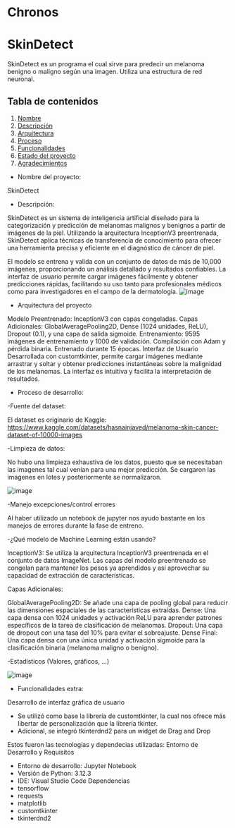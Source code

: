 # Chronos 

# SkinDetect

SkinDetect es un programa el cual sirve para predecir un melanoma benigno o maligno según una imagen. Utiliza una estructura de red neuronal.

## Tabla de contenidos

1. [Nombre](#Nombre)
2. [Descripción](#descripción)
3. [Arquitectura](#Arquitectura)
4. [Proceso](#Proceso)
5. [Funcionalidades](#Funcionalidades)
6. [Estado del proyecto](#EstadoDelProyecto)
7. [Agradecimientos](#Agradecimientos)


* Nombre del proyecto:

SkinDetect

* Descripción:
  
SkinDetect es un sistema de inteligencia artificial diseñado para la categorización y predicción de melanomas malignos y benignos a partir de imágenes de la piel. Utilizando la arquitectura InceptionV3 preentrenada, SkinDetect aplica técnicas de transferencia de conocimiento para ofrecer una herramienta precisa y eficiente en el diagnóstico de cáncer de piel.

El modelo se entrena y valida con un conjunto de datos de más de 10,000 imágenes, proporcionando un análisis detallado y resultados confiables. La interfaz de usuario permite cargar imágenes fácilmente y obtener predicciones rápidas, facilitando su uso tanto para profesionales médicos como para investigadores en el campo de la dermatología.
![image](https://github.com/user-attachments/assets/ec606ef7-1391-4dcc-973f-382058bade1f)

* Arquitectura del proyecto 

Modelo Preentrenado: InceptionV3 con capas congeladas.
Capas Adicionales: GlobalAveragePooling2D, Dense (1024 unidades, ReLU), Dropout (0.1), y una capa de salida sigmoide.
Entrenamiento: 9595 imágenes de entrenamiento y 1000 de validación. Compilación con Adam y pérdida binaria. Entrenado durante 15 épocas.
Interfaz de Usuario
Desarrollada con customtkinter, permite cargar imágenes mediante arrastrar y soltar y obtener predicciones instantáneas sobre la malignidad de los melanomas. La interfaz es intuitiva y facilita la interpretación de resultados.

* Proceso de desarrollo:

-Fuente del dataset: 

El dataset es originario de Kaggle:
https://www.kaggle.com/datasets/hasnainjaved/melanoma-skin-cancer-dataset-of-10000-images

-Limpieza de datos:

No hubo una limpieza exhaustiva de los datos, puesto que se necesitaban las imagenes tal cual venían para una mejor predicción.
Se cargaron las imagenes en lotes y posteriormente se normalizaron.

![image](https://github.com/user-attachments/assets/68bd2dbd-6b21-4b13-a9ad-09eccc3b4653)


-Manejo excepciones/control errores

Al haber utilizado un notebook de jupyter nos ayudo bastante en los manejos de errores durante la fase de entreno.

-¿Qué modelo de Machine Learning están usando?

InceptionV3: Se utiliza la arquitectura InceptionV3 preentrenada en el conjunto de datos ImageNet. Las capas del modelo preentrenado se congelan para mantener los pesos ya aprendidos y así aprovechar su capacidad de extracción de características.

Capas Adicionales:

GlobalAveragePooling2D: Se añade una capa de pooling global para reducir las dimensiones espaciales de las características extraídas.
Dense: Una capa densa con 1024 unidades y activación ReLU para aprender patrones específicos de la tarea de clasificación de melanomas.
Dropout: Una capa de dropout con una tasa del 10% para evitar el sobreajuste.
Dense Final: Una capa densa con una única unidad y activación sigmoide para la clasificación binaria (melanoma maligno o benigno).

-Estadísticos (Valores, gráficos, …)

![image](https://github.com/user-attachments/assets/1fbf64ef-11d3-4a24-856f-125529c4c5d8)

* Funcionalidades extra:

Desarrollo de interfaz gráfica de usuario
- Se utilizó como base la librería de customtkinter, la cual nos ofrece más libertar de personalización que la librería tkinter.
- Adicional, se integró tkinterdnd2 para un widget de Drag and Drop


Estos fueron las tecnologías y dependecias utilizadas:
Entorno de Desarrollo y Requisitos
- Entorno de desarrollo: Jupyter Notebook
- Versión de Python: 3.12.3
- IDE: Visual Studio Code
Dependencias
- tensorflow
- requests
- matplotlib
- customtkinter
- tkinterdnd2
